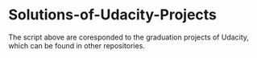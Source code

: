 # Solutions-of-Udacity-Projects
The script above are coresponded to the graduation projects of Udacity, which can be found in other repositories.
